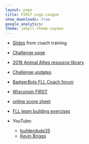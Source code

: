 ```yaml
---
layout: page
title: FIRST Lego League
show_downloads: true
google_analytics:
theme: jekyll-theme-cayman
---
```


- [Slides](https://docs.google.com/presentation/d/1YNfqxVOo-hJ8g2j-gOzqryhK1mLG3aVS_JGAtBgtC78/edit#slide=id.p4)
  from coach training

- [Challenge page](http://www.firstlegoleague.org/challenge)

- [2016 Animal Allies resource library](http://www.firstinspires.org/resource-library/fll/animal-allies-challenge-updates-and-resources)

- [Challenge updates](https://firstinspiresst01.blob.core.windows.net/fll/animal-allies-challenge-updates.pdf)

- [BadgerBots FLL Coach forum](https://groups.google.com/a/badgerbots.org/forum/#!forum/fllmentors)

- [Wisconsin FIRST](http://registration.wi-first.org)

- [online score sheet](http://flltournament.com/Scoresheet.aspx?CID=29)

- [FLL team building exercises](http://youngbotbuilders.blogspot.com/2011/04/fll-teambuilding-activities.html)

- YouTube:
  - [builderdude35](https://www.youtube.com/channel/UCuXq-jiU0ANeBcF_Tvq1D7g)
  - [Kevin Briggs](https://www.youtube.com/channel/UCeebzVOg5Iv4hVqKTFdaqUQ)
